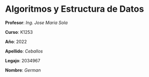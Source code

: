 # Algoritmos y Estructura de Datos

**Profesor**: *Ing. Jose Maria Sola*

**Curso**: K1253

**Año**: 2022

**Apellido**: *Ceballos*

**Legajo**: 2034967

**Nombre**: *German*


